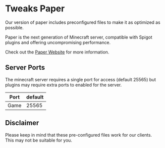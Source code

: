 # Tweaks Paper

Our version of paper includes preconfigured files to make it as optimized as possible.

Paper is the next generation of Minecraft server, compatible with Spigot plugins and offering uncompromising performance.

Check out the [Paper Website](https://papermc.io/) for more information.

## Server Ports

The minecraft server requires a single port for access (default 25565) but plugins may require extra ports to enabled for the server.

| Port  | default |
|-------|---------|
| Game  | 25565   |

## Disclaimer

Please keep in mind that these pre-configured files work for our clients. This may not be suitable for you. 